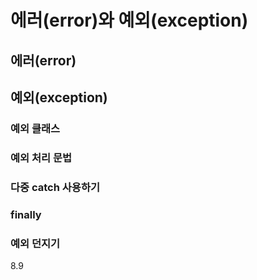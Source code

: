 # 에러(error)와 예외(exception)


## 에러(error)


## 예외(exception)


### 예외 클래스


### 예외 처리 문법


### 다중 catch 사용하기


### finally


### 예외 던지기

8.9